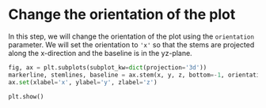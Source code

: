 # Change the orientation of the plot

In this step, we will change the orientation of the plot using the `orientation` parameter. We will set the orientation to `'x'` so that the stems are projected along the x-direction and the baseline is in the yz-plane.

```python
fig, ax = plt.subplots(subplot_kw=dict(projection='3d'))
markerline, stemlines, baseline = ax.stem(x, y, z, bottom=-1, orientation='x')
ax.set(xlabel='x', ylabel='y', zlabel='z')

plt.show()
```
